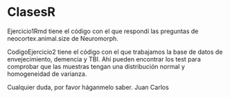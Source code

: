 # ClasesR


Ejercicio1Rmd tiene el código con el que respondí las preguntas de neocortex.animal.size de Neuromorph.


CodigoEjercicio2 tiene el código con el que trabajamos la base de datos de envejecimiento, demencia y TBI. Ahí pueden encontrar los test para comprobar que las muestras tengan una distribución normal y homogeneidad de varianza.


Cualquier duda, por favor háganmelo saber. Juan Carlos
